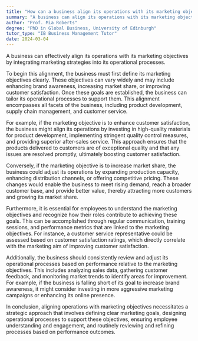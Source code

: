 ```yaml
---
title: "How can a business align its operations with its marketing objectives?"
summary: "A business can align its operations with its marketing objectives by integrating marketing strategies into its operational processes."
author: "Prof. Mia Roberts"
degree: "PhD in Global Business, University of Edinburgh"
tutor_type: "IB Business Management Tutor"
date: 2024-03-04
---
```


A business can effectively align its operations with its marketing objectives by integrating marketing strategies into its operational processes.

To begin this alignment, the business must first define its marketing objectives clearly. These objectives can vary widely and may include enhancing brand awareness, increasing market share, or improving customer satisfaction. Once these goals are established, the business can tailor its operational processes to support them. This alignment encompasses all facets of the business, including product development, supply chain management, and customer service.

For example, if the marketing objective is to enhance customer satisfaction, the business might align its operations by investing in high-quality materials for product development, implementing stringent quality control measures, and providing superior after-sales service. This approach ensures that the products delivered to customers are of exceptional quality and that any issues are resolved promptly, ultimately boosting customer satisfaction.

Conversely, if the marketing objective is to increase market share, the business could adjust its operations by expanding production capacity, enhancing distribution channels, or offering competitive pricing. These changes would enable the business to meet rising demand, reach a broader customer base, and provide better value, thereby attracting more customers and growing its market share.

Furthermore, it is essential for employees to understand the marketing objectives and recognize how their roles contribute to achieving these goals. This can be accomplished through regular communication, training sessions, and performance metrics that are linked to the marketing objectives. For instance, a customer service representative could be assessed based on customer satisfaction ratings, which directly correlate with the marketing aim of improving customer satisfaction.

Additionally, the business should consistently review and adjust its operational processes based on performance relative to the marketing objectives. This includes analyzing sales data, gathering customer feedback, and monitoring market trends to identify areas for improvement. For example, if the business is falling short of its goal to increase brand awareness, it might consider investing in more aggressive marketing campaigns or enhancing its online presence.

In conclusion, aligning operations with marketing objectives necessitates a strategic approach that involves defining clear marketing goals, designing operational processes to support these objectives, ensuring employee understanding and engagement, and routinely reviewing and refining processes based on performance outcomes.
    